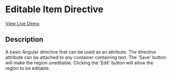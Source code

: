 # Editable Item Directive
[View Live Demo](http://tbone849.github.io/editable-item-directive/)
## Description
A basic Angular directive that can be used as an attribute. The directive attribute can be attached to any container containing text. The 'Save' button will make the region uneditable. Clicking the 'Edit' button will allow the region to be editable.
